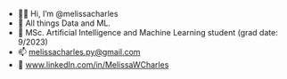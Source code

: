 - 👋🏼 Hi, I’m @melissacharles
- 👀 All things Data and ML.
- 🌱 MSc. Artificial Intelligence and Machine Learning student (grad date: 9/2023)
- 📫 melissacharles.py@gmail.com
- 🔗 www.linkedIn.com/in/MelissaWCharles

<!---
melissacharles/melissacharles is a ✨ special ✨ repository because its `README.md` (this file) appears on your GitHub profile.
You can click the Preview link to take a look at your changes.
--->
